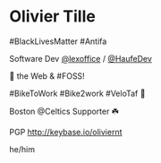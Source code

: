 # Olivier Tille

#BlackLivesMatter #Antifa

Software Dev [@lexoffice](https://twitter.com/lexoffice) / [@HaufeDev](https://twitter.com/haufedev)

💓 the Web & #FOSS! 

#BikeToWork #Bike2work #VeloTaf 🚵

Boston @Celtics Supporter ☘️

PGP http://keybase.io/oliviernt

he/him
